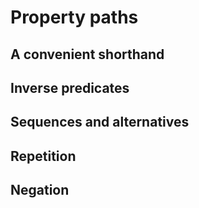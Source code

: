 # Property paths

## A convenient shorthand

## Inverse predicates

## Sequences and alternatives

## Repetition

## Negation